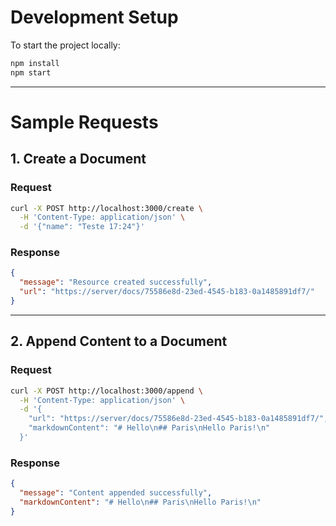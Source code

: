 # Development Setup

To start the project locally:

```bash
npm install
npm start
```

---

# Sample Requests

## 1. Create a Document

### Request

```bash
curl -X POST http://localhost:3000/create \
  -H 'Content-Type: application/json' \
  -d '{"name": "Teste 17:24"}'
```

### Response

```json
{
  "message": "Resource created successfully",
  "url": "https://server/docs/75586e8d-23ed-4545-b183-0a1485891df7/"
}
```

---

## 2. Append Content to a Document

### Request

```bash
curl -X POST http://localhost:3000/append \
  -H 'Content-Type: application/json' \
  -d '{
    "url": "https://server/docs/75586e8d-23ed-4545-b183-0a1485891df7/",
    "markdownContent": "# Hello\n## Paris\nHello Paris!\n"
  }'
```

### Response

```json
{
  "message": "Content appended successfully",
  "markdownContent": "# Hello\n## Paris\nHello Paris!\n"
}
```
